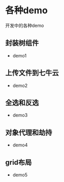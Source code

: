 # 各种demo

开发中的各种demo
## 封装树组件
+ demo1

## 上传文件到七牛云
+ demo2

## 全选和反选
+ demo3

## 对象代理和劫持
+ demo4

## grid布局
+ demo5